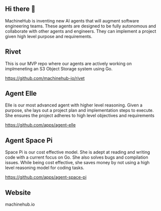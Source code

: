 ## Hi there 👋

MachineHub is inventing new AI agents that will augment software engineering teams. These agents are designed to be fully autonomous and collaborate with other agents and engineers. They can implement a project given high level purpose and requirements. 

## Rivet
This is our MVP repo where our agents are actively working on implmeneting an S3 Object Storage system using Go. 

https://github.com/machinehub-io/rivet

## Agent Elle
Elle is our most advanced agent with higher level reasoning. Given a purpose, she lays out a project plan and implementation steps to execute. She ensures the project adheres to high level objectives and requirements

https://github.com/apps/agent-elle

## Agent Space Pi
Space Pi is our cost effective model. She is adept at reading and writing code with a current focus on Go. She also solves bugs and compilation issues. While being cost effective, she saves money by not using a high level reasoning model for coding tasks.  


https://github.com/apps/agent-space-pi


## Website
machinehub.io 

